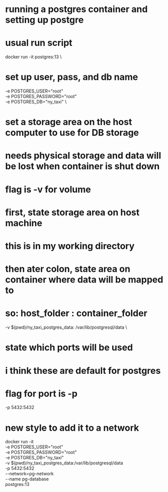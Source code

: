 # running a postgres container and setting up postgre

# usual run script
docker run -it postgres:13 \ 

# set up user, pass, and db name
-e POSTGRES_USER="root" \
-e POSTGRES_PASSWORD="root" \
-e POSTGRES_DB="ny_taxi" \
# set a storage area on the host computer to use for DB storage
# needs physical storage and data will be lost when container is shut down
# flag is -v for volume
# first, state storage area on host machine
# this is in my working directory
# then ater colon, state area on container where data will be mapped to
# so: host_folder : container_folder
-v $(pwd)/ny_taxi_postgres_data: /var/lib/postgresql/data \
# state which ports will be used
# i think these are default for postgres
# flag for port is -p
-p 5432:5432




# new style to add it to a network

docker run -it \
  -e POSTGRES_USER="root" \
  -e POSTGRES_PASSWORD="root" \
  -e POSTGRES_DB="ny_taxi" \
  -v $(pwd)/ny_taxi_postgres_data:/var/lib/postgresql/data \
  -p 5432:5432 \
  --network=pg-network \
  --name pg-database \
  postgres:13
